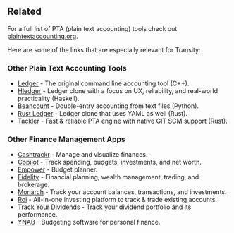 ## Related

For a full list of PTA (plain text accounting) tools check out
[plaintextaccounting.org](https://plaintextaccounting.org).

Here are some of the links that are especially relevant for Transity:


### Other Plain Text Accounting Tools

- [Ledger] - The original command line accounting tool (C++).
- [Hledger] - Ledger clone with a focus on UX, reliability,
    and real-world practicality (Haskell).
- [Beancount] - Double-entry accounting from text files (Python).
- [Rust Ledger] - Ledger clone that uses YAML as well (Rust).
- [Tackler] - Fast & reliable PTA engine with native GIT SCM support (Rust).

[Beancount]: https://beancount.github.io
[Hledger]: https://hledger.org
[Ledger]: https://ledger-cli.org
[Rust Ledger]: https://github.com/ebcrowder/rust_ledger
[Tackler]: https://github.com/tackler-ng/tackler


### Other Finance Management Apps

- [Cashtrackr] - Manage and visualize finances.
- [Copilot] - Track spending, budgets, investments, and net worth.
- [Empower] - Budget planner.
- [Fidelity] - Financial planning, wealth management, trading, and brokerage.
- [Monarch] - Track your account balances, transactions, and investments.
- [Roi] - All-in-one investing platform to track & trade existing accounts.
- [Track Your Dividends] - Track your dividend portfolio and its performance.
- [YNAB] - Budgeting software for personal finance.

[Cashtrackr]: https://cashtrackr.app/
[Copilot]: https://copilot.money/
[Empower]: https://empower.me/
[Fidelity]: https://www.fidelity.com/
[Monarch]: https://www.monarchmoney.com/
[Roi]: https://getroi.app/
[Track Your Dividends]: https://trackyourdividends.com/
[YNAB]: https://www.ynab.com/

